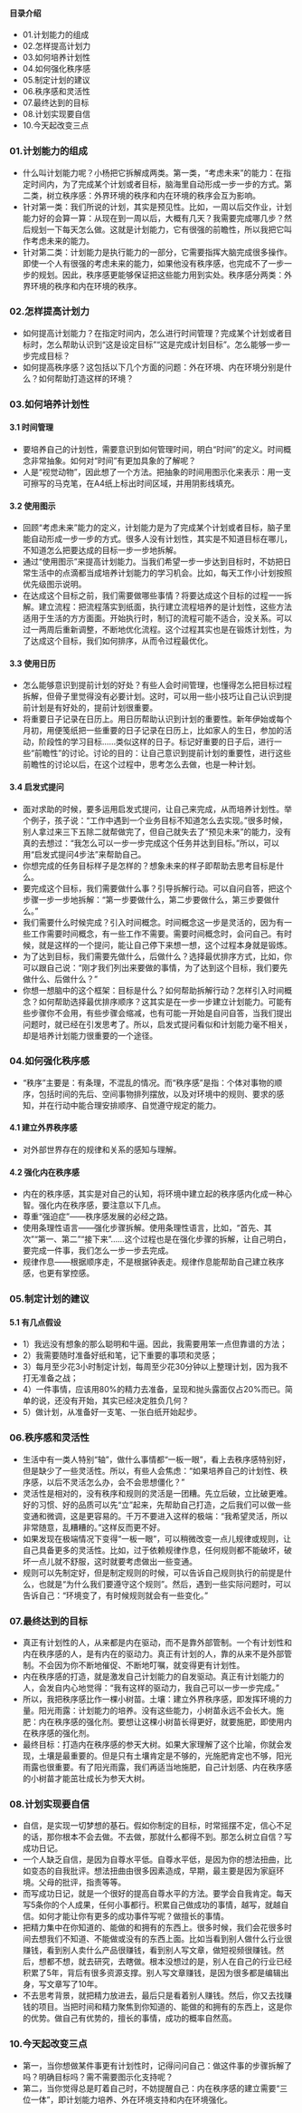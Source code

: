 #### 目录介绍
- 01.计划能力的组成
- 02.怎样提高计划力
- 03.如何培养计划性
- 04.如何强化秩序感
- 05.制定计划的建议
- 06.秩序感和灵活性
- 07.最终达到的目标
- 08.计划实现要自信
- 10.今天起改变三点





### 01.计划能力的组成
- 什么叫计划能力呢？小杨把它拆解成两类。第一类，“考虑未来”的能力：在指定时间内，为了完成某个计划或者目标，脑海里自动形成一步一步的方式。第二类，树立秩序感：外界环境的秩序和内在环境的秩序会互为影响。
- 针对第一类：我们所说的计划，其实是预见性。比如，一周以后交作业，计划能力好的会算一算：从现在到一周以后，大概有几天？我需要完成哪几步？然后规划一下每天怎么做。这就是计划能力，它有很强的前瞻性，所以我把它叫作考虑未来的能力。
- 针对第二类：计划能力是执行能力的一部分，它需要指挥大脑完成很多操作。即使一个人有很强的考虑未来的能力，如果他没有秩序感，也完成不了一步一步的规划。因此，秩序感更能够保证把这些能力用到实处。秩序感分两类：外界环境的秩序和内在环境的秩序。



### 02.怎样提高计划力
- 如何提高计划能力？在指定时间内，怎么进行时间管理？完成某个计划或者目标时，怎么帮助认识到“这是设定目标”“这是完成计划目标”。怎么能够一步一步完成目标？
- 如何提高秩序感？这包括以下几个方面的问题：外在环境、内在环境分别是什么？如何帮助打造这样的环境？



### 03.如何培养计划性
#### 3.1 时间管理
- 要培养自己的计划性，需要意识到如何管理时间，明白“时间”的定义。时间概念非常抽象。如何对“时间”有更加具象的了解呢？
- 人是“视觉动物”，因此想了一个方法。把抽象的时间用图示化来表示：用一支可擦写的马克笔，在A4纸上标出时间区域，并用阴影线填充。



#### 3.2 使用图示
- 回顾“考虑未来”能力的定义，计划能力是为了完成某个计划或者目标，脑子里能自动形成一步一步的方式。很多人没有计划性，其实是不知道目标在哪儿，不知道怎么把要达成的目标一步一步地拆解。
- 通过“使用图示”来提高计划能力。当我们希望一步一步达到目标时，不妨把日常生活中的点滴都当成培养计划能力的学习机会。比如，每天工作小计划按照优先级图示说明。
- 在达成这个目标之前，我们需要做哪些事情？将要达成这个目标的过程一一拆解。建立流程：把流程落实到纸面，执行建立流程培养的是计划性，这些方法适用于生活的方方面面。开始执行时，制订的流程可能不适合，没关系。可以过一两周后重新调整，不断地优化流程。这个过程其实也是在锻炼计划性，为了达成这个目标，我们如何排序，从而令过程最优化。



#### 3.3 使用日历
- 怎么能够意识到提前计划的好处？有些人会时间管理，也懂得怎么把目标过程拆解，但骨子里觉得没有必要计划。这时，可以用一些小技巧让自己认识到提前计划是有好处的，提前计划很重要。
- 将重要日子记录在日历上。用日历帮助认识到计划的重要性。新年伊始或每个月初，用便笺纸把一些重要的日子记录在日历上，比如家人的生日，参加的活动，阶段性的学习目标……类似这样的日子。标记好重要的日子后，进行一些“前瞻性”的讨论。讨论的目的：让自己意识到提前计划的重要性，进行这些前瞻性的讨论以后，在这个过程中，思考怎么去做，也是一种计划。



#### 3.4 启发式提问
- 面对求助的时候，要多运用启发式提问，让自己来完成，从而培养计划性。举个例子，孩子说：“工作中遇到一个业务目标不知道怎么去实现。”很多时候，别人拿过来三下五除二就帮做完了，但自己就失去了“预见未来”的能力，没有真的去想过：“我怎么可以一步一步完成这个任务并达到目标。”所以，可以用“启发式提问4步法”来帮助自己。
- 你想完成的任务目标样子是怎样的？想象未来的样子即帮助去思考目标是什么。
- 要完成这个目标，我们需要做什么事？引导拆解行动。可以自问自答，把这个步骤一步一步地拆解：“第一步要做什么，第二步要做什么，第三步要做什么。”
- 我们需要什么时候完成？引入时间概念。时间概念这一步是灵活的，因为有一些工作需要时间概念，有一些工作不需要。需要时间概念时，会问自己。有时候，就是这样的一个提问，能让自己停下来想一想，这个过程本身就是锻炼。
- 为了达到目标，我们需要先做什么，后做什么？选择最优排序方式，比如，你可以跟自己说：“刚才我们列出来要做的事情，为了达到这个目标，我们要先做什么、后做什么？”
- 你想一想脑中的这个框架：目标是什么？如何帮助拆解行动？怎样引入时间概念？如何帮助选择最优排序顺序？这其实是在一步一步建立计划能力。可能有些步骤你不会用，有些步骤会缩减，也有可能一开始是自问自答，当我们提出问题时，就已经在引发思考了。所以，启发式提问看似和计划能力毫不相关，却是培养计划能力很重要的一个途径。




### 04.如何强化秩序感
- “秩序”主要是：有条理，不混乱的情况。而“秩序感”是指：个体对事物的顺序，包括时间的先后、空间事物排列摆放，以及对环境中的规则、要求的感知，并在行动中能合理安排顺序、自觉遵守规定的能力。



#### 4.1 建立外界秩序感
- 对外部世界存在的规律和关系的感知与理解。


#### 4.2 强化内在秩序感
- 内在的秩序感，其实是对自己的认知，将环境中建立起的秩序感内化成一种心智。强化内在秩序感，要注意以下几点。
- 尊重“强迫症”——秩序感发展的必经之路。
- 使用条理性语言——强化步骤拆解。使用条理性语言，比如，“首先、其次”“第一、第二”“接下来”……这个过程也是在强化步骤的拆解，让自己明白，要完成一件事，我们怎么一步一步去完成。
- 规律作息——根据顺序走，不是根据钟表走。规律作息能帮助自己建立秩序感，也更有掌控感。



### 05.制定计划的建议
#### 5.1 有几点假设
- 1）我远没有想象的那么聪明和牛逼。因此，我需要用笨一点但靠谱的方法；
- 2）我需要随时准备好纸和笔，记下重要的事项和灵感；
- 3）每月至少花3小时制定计划，每周至少花30分钟以上整理计划，因为我不打无准备之战；
- 4）一件事情，应该用80%的精力去准备，呈现和抛头露面仅占20%而已。简单的说，还没有开始，其实已经决定胜负几何？
- 5）做计划，从准备好一支笔、一张白纸开始起步。




### 06.秩序感和灵活性
- 生活中有一类人特别“轴”，做什么事情都“一板一眼”，看上去秩序感特别好，但是缺少了一些灵活性。所以，有些人会焦虑：“如果培养自己的计划性、秩序感，以后不灵活怎么办，会不会思想僵化？”
- 灵活性是相对的，没有秩序和规则的灵活是一团糟。先立后破，立比破更难。好的习惯、好的品质可以先“立”起来，先帮助自己打造，之后我们可以做一些变通和微调，这是更容易的。千万不要进入这样的极端：“我希望灵活，所以非常随意，乱糟糟的。”这样反而更不好。
- 如果发现在极端情况下变得“一板一眼”，可以稍微改变一点儿规律或规则，让自己具备更多的灵活性。比如，过于依赖规律作息，任何规则都不能破坏，破坏一点儿就不舒服，这时就要考虑做出一些变通。
- 规则可以先制定好，但是制定规则的时候，可以告诉自己规则执行的前提是什么，也就是“为什么我们要遵守这个规则”。然后，遇到一些实际问题时，可以告诉自己：“环境变了，有时候规则就会有一些变化。”



### 07.最终达到的目标
- 真正有计划性的人，从来都是内在驱动，而不是靠外部管制。一个有计划性和内在秩序感的人，是有内在的驱动力。真正有计划的人，靠的从来不是外部管制。不会因为你不断地催促、不断地叮嘱，就变得更有计划性。
- 内在秩序感的打造，就是激发自己计划能力的自发驱动。真正有计划能力的人，会发自内心地觉得：“我有这样的驱动力，我自己可以一步一步完成。”
- 所以，我把秩序感比作一棵小树苗。土壤：建立外界秩序感，即发挥环境的力量。阳光雨露：计划能力的培养。没有这些能力，小树苗永远不会长大。施肥：内在秩序感的强化剂。要想让这棵小树苗长得更好，就要施肥，即使用内在秩序感的强化剂。
- 最终目标：打造内在秩序感的参天大树。如果大家理解了这个比喻，你就会发现，土壤是最重要的。但是只有土壤肯定是不够的，光施肥肯定也不够，阳光雨露也很重要。有了阳光雨露，我们再适当地施肥，自己计划感、内在秩序感的小树苗才能茁壮成长为参天大树。



### 08.计划实现要自信
- 自信，是实现一切梦想的基石。假如你制定的目标，时常摇摆不定，信心不足的话，那你根本不会去做。不去做，那就什么都得不到。那怎么树立自信？写成功日记。
- 一个人缺乏自信，是因为自尊水平低。自尊水平低，是因为你的想法扭曲，比如变态的自我批评。想法扭曲由很多因素造成，早期，最主要是因为家庭环境。父母的批评，指责等等。
- 而写成功日记，就是一个很好的提高自尊水平的方法。要学会自我肯定。每天写5条你的个人成果，任何小事都行。积累自己做成功的事情，越写，就越自信。如何才能让你有更多的成功事件写呢？做擅长的事情。
- 把精力集中在你知道的、能做的和拥有的东西上。很多时候，我们会花很多时间去想我们不知道、不能做或没有的东西上面。比如当看到别人做什么行业很赚钱，看到别人卖什么产品很赚钱，看到别人写文章，做短视频很赚钱。然后，想都不想，就去研究，去瞎做。根本没想过的是，别人在自己的行业已经积累了5年，背后有很多资源支撑。别人写文章赚钱，是因为很多都是编辑出身，写文章写了10年。
- 不去思考背景，就把精力放进去，最后只是看着别人赚钱。然后，你又去找赚钱的项目。当把时间和精力聚焦到你知道的、能做的和拥有的东西上，这是你的优势。做自己有优势的，擅长的事情，成功的概率自然高。



### 10.今天起改变三点
- 第一，当你想做某件事更有计划性时，记得问问自己：做这件事的步骤拆解了吗？明确目标吗？需不需要图示化支持呢？
- 第二，当你觉得总是盯着自己时，不妨提醒自己：内在秩序感的建立需要“三位一体”，即计划能力培养、外在环境支持和内在环境强化。











